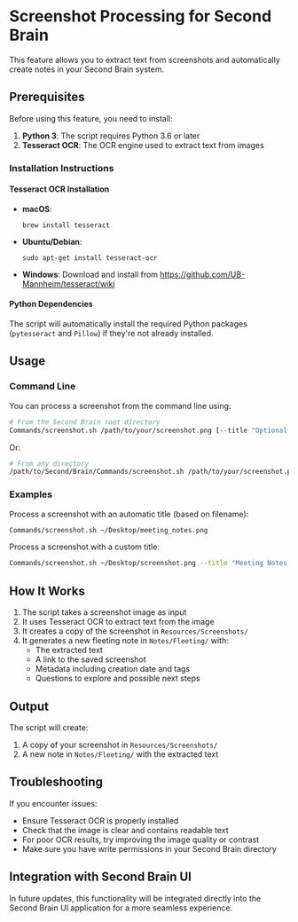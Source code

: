 # Screenshot Processing for Second Brain

This feature allows you to extract text from screenshots and automatically create notes in your Second Brain system.

## Prerequisites

Before using this feature, you need to install:

1. **Python 3**: The script requires Python 3.6 or later
2. **Tesseract OCR**: The OCR engine used to extract text from images

### Installation Instructions

#### Tesseract OCR Installation

- **macOS**:
  ```
  brew install tesseract
  ```

- **Ubuntu/Debian**:
  ```
  sudo apt-get install tesseract-ocr
  ```

- **Windows**:
  Download and install from https://github.com/UB-Mannheim/tesseract/wiki

#### Python Dependencies

The script will automatically install the required Python packages (`pytesseract` and `Pillow`) if they're not already installed.

## Usage

### Command Line

You can process a screenshot from the command line using:

```bash
# From the Second Brain root directory
Commands/screenshot.sh /path/to/your/screenshot.png [--title "Optional Title"]
```

Or:

```bash
# From any directory
/path/to/Second/Brain/Commands/screenshot.sh /path/to/your/screenshot.png
```

### Examples

Process a screenshot with an automatic title (based on filename):
```bash
Commands/screenshot.sh ~/Desktop/meeting_notes.png
```

Process a screenshot with a custom title:
```bash
Commands/screenshot.sh ~/Desktop/screenshot.png --title "Meeting Notes from Product Team"
```

## How It Works

1. The script takes a screenshot image as input
2. It uses Tesseract OCR to extract text from the image
3. It creates a copy of the screenshot in `Resources/Screenshots/`
4. It generates a new fleeting note in `Notes/Fleeting/` with:
   - The extracted text
   - A link to the saved screenshot
   - Metadata including creation date and tags
   - Questions to explore and possible next steps

## Output

The script will create:

1. A copy of your screenshot in `Resources/Screenshots/`
2. A new note in `Notes/Fleeting/` with the extracted text

## Troubleshooting

If you encounter issues:

- Ensure Tesseract OCR is properly installed
- Check that the image is clear and contains readable text
- For poor OCR results, try improving the image quality or contrast
- Make sure you have write permissions in your Second Brain directory

## Integration with Second Brain UI

In future updates, this functionality will be integrated directly into the Second Brain UI application for a more seamless experience. 